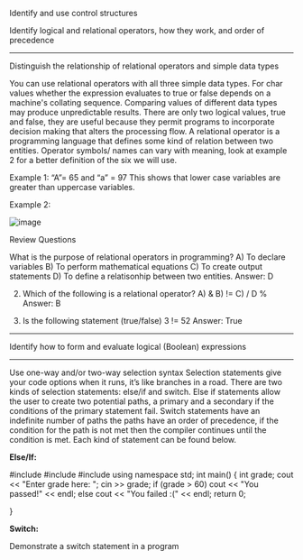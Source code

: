 Identify and use control structures

Identify logical and relational operators, how they work, and order of precedence
_________________________________________________________________________________________________________
Distinguish the relationship of relational operators and simple data types

You can use relational operators with all three simple data types. For char values whether the expression evaluates to true or false depends on a machine's collating sequence. Comparing values of different data types may produce unpredictable results. There are only two logical values, true and false, they are useful because they permit programs to incorporate decision making that alters the processing flow. A relational operator is a programming language that defines some kind of relation between two entities. Operator symbols/ names can vary with meaning, look at example 2 for a better definition of the six we will use. 

Example 1: “A”= 65 and “a” = 97 
This shows that lower case variables are greater than uppercase variables. 

Example 2: 

![image](https://github.com/cis-famu/oer-assignment-oer-team-1/assets/156258365/f9e61d89-ed76-4f71-ba09-8e49587ef258)

Review Questions


What is the purpose of relational operators in programming? 
A) To declare variables 
B) To perform mathematical equations 
C) To create output statements 
D) To define a relatisonhip between two entities.
Answer: D

2. Which of the following is a relational operator? 
A)  &
B) !=
C) /
D %
Answer: B


3. Is the following statement (true/false) 
3 != 52
Answer: True




_________________________________________________________________________________________________________
Identify how to form and evaluate logical (Boolean) expressions


_________________________________________________________________________________________________________
Use one-way and/or two-way selection syntax
Selection statements give your code options when it runs, it’s like branches in a road. There are two kinds of selection statements: else/if and switch. Else if statements allow the user to create two potential paths, a primary and a secondary if the conditions of the primary statement fail. Switch statements have an indefinite number of paths the paths have an order of precedence, if the condition for the path is not met then the compiler continues until the condition is met. Each kind of statement can be found below.

**Else/If:**

 #include <fstream>
 #include <iostream>
 #include <string>
 using namespace std;
 int main()
 {
 int grade;
 cout << "Enter grade here:  ";
 cin >> grade;
  if (grade > 60)
   cout << "You passed!" << endl;
   else
    cout << "You failed :(" << endl;
    return 0;
    
}

**Switch:**

Demonstrate a switch statement in a program
